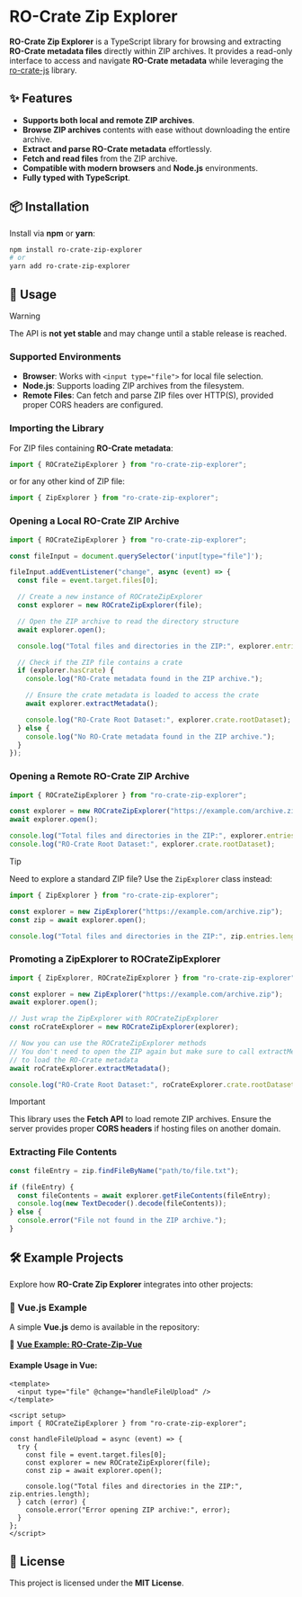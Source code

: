 # RO-Crate Zip Explorer

**RO-Crate Zip Explorer** is a TypeScript library for browsing and extracting **RO-Crate metadata files** directly within ZIP archives. It provides a read-only interface to access and navigate **RO-Crate metadata** while leveraging the [ro-crate-js](https://github.com/Language-Research-Technology/ro-crate-js/tree/master) library.

## ✨ Features

- **Supports both local and remote ZIP archives**.
- **Browse ZIP archives** contents with ease without downloading the entire archive.
- **Extract and parse RO-Crate metadata** effortlessly.
- **Fetch and read files** from the ZIP archive.
- **Compatible with modern browsers** and **Node.js** environments.
- **Fully typed with TypeScript**.

## 📦 Installation

Install via **npm** or **yarn**:

```sh
npm install ro-crate-zip-explorer
# or
yarn add ro-crate-zip-explorer
```

## 🚀 Usage

> [!WARNING]
> The API is **not yet stable** and may change until a stable release is reached.

### Supported Environments

- **Browser**: Works with `<input type="file">` for local file selection.
- **Node.js**: Supports loading ZIP archives from the filesystem.
- **Remote Files**: Can fetch and parse ZIP files over HTTP(S), provided proper CORS headers are configured.

### Importing the Library

For ZIP files containing **RO-Crate metadata**:

```typescript
import { ROCrateZipExplorer } from "ro-crate-zip-explorer";
```

or for any other kind of ZIP file:

```typescript
import { ZipExplorer } from "ro-crate-zip-explorer";
```

### Opening a Local RO-Crate ZIP Archive

```typescript
import { ROCrateZipExplorer } from "ro-crate-zip-explorer";

const fileInput = document.querySelector('input[type="file"]');

fileInput.addEventListener("change", async (event) => {
  const file = event.target.files[0];

  // Create a new instance of ROCrateZipExplorer
  const explorer = new ROCrateZipExplorer(file);

  // Open the ZIP archive to read the directory structure
  await explorer.open();

  console.log("Total files and directories in the ZIP:", explorer.entries.length);

  // Check if the ZIP file contains a crate
  if (explorer.hasCrate) {
    console.log("RO-Crate metadata found in the ZIP archive.");

    // Ensure the crate metadata is loaded to access the crate
    await explorer.extractMetadata();

    console.log("RO-Crate Root Dataset:", explorer.crate.rootDataset);
  } else {
    console.log("No RO-Crate metadata found in the ZIP archive.");
  }
});
```

### Opening a Remote RO-Crate ZIP Archive

```typescript
import { ROCrateZipExplorer } from "ro-crate-zip-explorer";

const explorer = new ROCrateZipExplorer("https://example.com/archive.zip");
await explorer.open();

console.log("Total files and directories in the ZIP:", explorer.entries.length);
console.log("RO-Crate Root Dataset:", explorer.crate.rootDataset);
```

> [!TIP]
> Need to explore a standard ZIP file? Use the `ZipExplorer` class instead:
>
> ```typescript
> import { ZipExplorer } from "ro-crate-zip-explorer";
>
> const explorer = new ZipExplorer("https://example.com/archive.zip");
> const zip = await explorer.open();
>
> console.log("Total files and directories in the ZIP:", zip.entries.length);
> ```

### Promoting a ZipExplorer to ROCrateZipExplorer

```typescript
import { ZipExplorer, ROCrateZipExplorer } from "ro-crate-zip-explorer";

const explorer = new ZipExplorer("https://example.com/archive.zip");
await explorer.open();

// Just wrap the ZipExplorer with ROCrateZipExplorer
const roCrateExplorer = new ROCrateZipExplorer(explorer);

// Now you can use the ROCrateZipExplorer methods
// You don't need to open the ZIP again but make sure to call extractMetadata
// to load the RO-Crate metadata
await roCrateExplorer.extractMetadata();

console.log("RO-Crate Root Dataset:", roCrateExplorer.crate.rootDataset);
```

> [!IMPORTANT]
> This library uses the **Fetch API** to load remote ZIP archives. Ensure the server provides proper **CORS headers** if hosting files on another domain.

### Extracting File Contents

```typescript
const fileEntry = zip.findFileByName("path/to/file.txt");

if (fileEntry) {
  const fileContents = await explorer.getFileContents(fileEntry);
  console.log(new TextDecoder().decode(fileContents));
} else {
  console.error("File not found in the ZIP archive.");
}
```

## 🛠 Example Projects

Explore how **RO-Crate Zip Explorer** integrates into other projects:

### 📌 Vue.js Example

A simple **Vue.js** demo is available in the repository:

🔗 **[Vue Example: RO-Crate-Zip-Vue](https://github.com/davelopez/ro-crate-zip-explorer/tree/main/examples/vue/ro-crate-zip-vue#ro-crate-zip-vue)**

#### Example Usage in Vue:

```vue
<template>
  <input type="file" @change="handleFileUpload" />
</template>

<script setup>
import { ROCrateZipExplorer } from "ro-crate-zip-explorer";

const handleFileUpload = async (event) => {
  try {
    const file = event.target.files[0];
    const explorer = new ROCrateZipExplorer(file);
    const zip = await explorer.open();

    console.log("Total files and directories in the ZIP:", zip.entries.length);
  } catch (error) {
    console.error("Error opening ZIP archive:", error);
  }
};
</script>
```

## 📄 License

This project is licensed under the **MIT License**.
